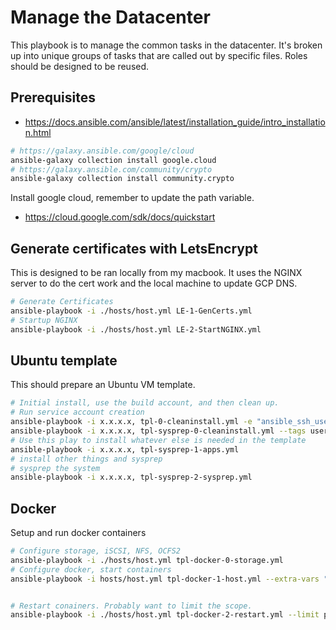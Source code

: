 # Manage the Datacenter
This playbook is to manage the common tasks in the datacenter. It's broken up into unique groups of tasks that are called out by specific files. Roles should be designed to be reused.

## Prerequisites
* https://docs.ansible.com/ansible/latest/installation_guide/intro_installation.html
```bash
# https://galaxy.ansible.com/google/cloud
ansible-galaxy collection install google.cloud
# https://galaxy.ansible.com/community/crypto
ansible-galaxy collection install community.crypto
```

Install google cloud, remember to update the path variable.
* https://cloud.google.com/sdk/docs/quickstart

## Generate certificates with LetsEncrypt
This is designed to be ran locally from my macbook. It uses the NGINX server to do the cert work and the local machine to update GCP DNS.

```bash
# Generate Certificates
ansible-playbook -i ./hosts/host.yml LE-1-GenCerts.yml
# Startup NGINX
ansible-playbook -i ./hosts/host.yml LE-2-StartNGINX.yml
```

## Ubuntu template
This should prepare an Ubuntu VM template.

```bash
# Initial install, use the build account, and then clean up.
# Run service account creation
ansible-playbook -i x.x.x.x, tpl-0-cleaninstall.yml -e "ansible_ssh_user=usr-build" -K
ansible-playbook -i x.x.x.x, tpl-sysprep-0-cleaninstall.yml --tags users-clean
# Use this play to install whatever else is needed in the template
ansible-playbook -i x.x.x.x, tpl-sysprep-1-apps.yml
# install other things and sysprep
# sysprep the system
ansible-playbook -i x.x.x.x, tpl-sysprep-2-sysprep.yml
```

## Docker
Setup and run docker containers

```bash
# Configure storage, iSCSI, NFS, OCFS2
ansible-playbook -i ./hosts/host.yml tpl-docker-0-storage.yml
# Configure docker, start containers
ansible-playbook -i hosts/host.yml tpl-docker-1-host.yml --extra-vars "trident_password=foo"


# Restart conainers. Probably want to limit the scope.
ansible-playbook -i ./hosts/host.yml tpl-docker-2-restart.yml --limit plex
```
